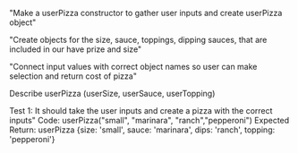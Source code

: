"Make a userPizza constructor to gather user inputs and create userPizza object"

"Create objects for the size, sauce, toppings, dipping sauces, that are included in our have prize and size"

"Connect input values with correct object names so user can make selection and return cost of pizza"

Describe userPizza (userSize, userSauce, userTopping)

Test 1: It should take the user inputs and create a pizza with the correct inputs"
Code:
  userPizza("small", "marinara", "ranch","pepperoni")
Expected Return:
userPizza {size: 'small', sauce: 'marinara', dips: 'ranch', topping: 'pepperoni'}

